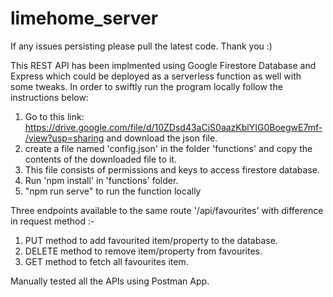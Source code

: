 # limehome_server
If any issues persisting please pull the latest code. Thank you :)

This REST API has been implmented using Google Firestore Database and Express which could be deployed as a serverless function as well with some tweaks. In order to swiftly run the program locally follow the instructions below:

1. Go to this link: https://drive.google.com/file/d/10ZDsd43aCiS0aazKblYIG0BoegwE7mf-/view?usp=sharing
and download the json file.
2. create a file named 'config.json' in the folder 'functions' and copy the contents of the downloaded file to it.
3. This file consists of permissions and keys to access firestore database.
4. Run 'npm install' in 'functions' folder.
5. "npm run serve" to run the function locally


Three endpoints available to the same route '/api/favourites' with difference in request method :-

1. PUT method to add favourited item/property to the database.
2. DELETE method to remove item/property from favourites.
3. GET method to fetch all favourites item.


Manually tested all the APIs using Postman App. 


